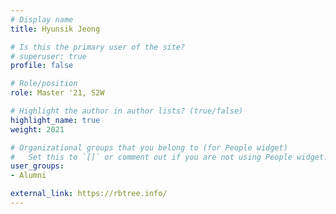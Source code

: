 ```yaml
---
# Display name
title: Hyunsik Jeong

# Is this the primary user of the site?
# superuser: true
profile: false

# Role/position
role: Master '21, S2W

# Highlight the author in author lists? (true/false)
highlight_name: true
weight: 2021

# Organizational groups that you belong to (for People widget)
#   Set this to `[]` or comment out if you are not using People widget.
user_groups:
- Alumni 

external_link: https://rbtree.info/
---
```

